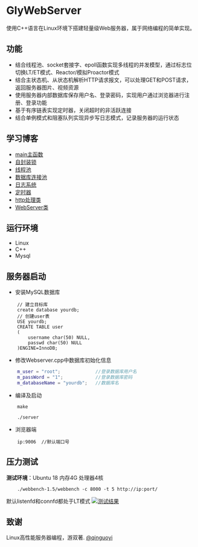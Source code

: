 # GlyWebServer
使用C++语言在Linux环境下搭建轻量级Web服务器，属于网络编程的简单实现。
## 功能
* 结合线程池、socket套接字、epoll函数实现多线程的并发模型，通过标志位切换LT/ET模式、Reactor/模拟Proactor模式
* 结合主状态机、从状态机解析HTTP请求报文，可以处理GET和POST请求，返回服务器图片、视频资源
* 使用服务器内部数据库保存用户名、登录密码，实现用户通过浏览器进行注册、登录功能
* 基于有序链表实现定时器，关闭超时的非活跃连接
* 结合单例模式和阻塞队列实现异步写日志模式，记录服务器的运行状态

## 学习博客
* [main主函数](https://glyhust.github.io/2022/03/01/main主函数/)
* [自封装锁](https://glyhust.github.io/2022/03/02/自封装锁/)
* [线程池](https://glyhust.github.io/2022/03/05/线程池/)
* [数据库连接池](https://glyhust.github.io/2022/03/10/数据库连接池/)
* [日志系统](https://glyhust.github.io/2022/03/11/日志/)
* [定时器](https://glyhust.github.io/2022/03/15/定时器/)
* [http处理类](https://glyhust.github.io/2022/03/20/http处理类/)
* [WebServer类](https://glyhust.github.io/2022/03/24/WebServer类/)

## 运行环境
* Linux
* C++
* Mysql

## 服务器启动
* 安装MySQL数据库
```mysql
    // 建立目标库
    create database yourdb;
    // 创建user表
    USE yourdb;
    CREATE TABLE user
    (
        username char(50) NULL,
        passwd char(50) NULL
    )ENGINE=InnoDB;
```
* 修改Webserver.cpp中数据库初始化信息
```cpp
    m_user = "root";             //登录数据库用户名
    m_passWord = "1";            //登录数据库密码
    m_databaseName = "yourdb";   //数据库名
```
* 编译及启动
```shell
    make

    ./server
```
* 浏览器端
```
    ip:9006  //默认端口号
```
## 压力测试
**测试环境**：Ubuntu 18  内存4G  处理器4核
```
    ./webbench-1.5/webbench -c 8000 -t 5 http://ip:port/
```
默认listenfd和connfd都处于LT模式
[![测试结果](https://s1.ax1x.com/2022/05/07/OlDMgf.png)](https://imgtu.com/i/OlDMgf)
## 致谢
Linux高性能服务器编程，游双著.
[@qinguoyi](https://github.com/qinguoyi/TinyWebServer)
